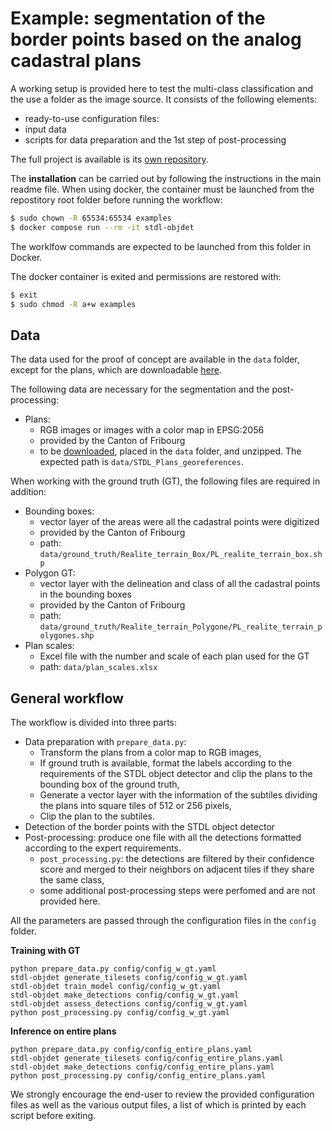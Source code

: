# Example: segmentation of the border points based on the analog cadastral plans

A working setup is provided here to test the multi-class classification and the use a folder as the image source.
It consists of the following elements:

* ready-to-use configuration files:
* input data
* scripts for data preparation and the 1st step of post-processing

The full project is available is its [own repository](https://github.com/swiss-territorial-data-lab/proj-borderpoints).


The **installation** can be carried out by following the instructions in the main readme file. When using docker, the container must be launched from the repostitory root folder before running the workflow:

```bash
$ sudo chown -R 65534:65534 examples
$ docker compose run --rm -it stdl-objdet
```

The worklfow commands are expected to be launched from this folder in Docker.

The docker container is exited and permissions are restored with:

 ```bash
$ exit
$ sudo chmod -R a+w examples
```

## Data

The data used for the proof of concept are available in the `data` folder, except for the plans, which are downloadable [here](https://map.geo.fr.ch/STDL_Plans_georeferences/STDL_Plans_georeferences.zip).

The following data are necessary for the segmentation and the post-processing:

* Plans: 
    * RGB images or images with a color map in EPSG:2056
    * provided by the Canton of Fribourg
    * to be [downloaded](https://map.geo.fr.ch/STDL_Plans_georeferences/STDL_Plans_georeferences.zip),  placed in the `data` folder, and unzipped. The expected path is `data/STDL_Plans_georeferences`.

When working with the ground truth (GT), the following files are required in addition:

* Bounding boxes:
    * vector layer of the areas were all the cadastral points were digitized
    * provided by the Canton of Fribourg
    * path: `data/ground_truth/Realite_terrain_Box/PL_realite_terrain_box.shp`
* Polygon GT:
    * vector layer with the delineation and class of all the cadastral points in the bounding boxes
    * provided by the Canton of Fribourg
    * path: `data/ground_truth/Realite_terrain_Polygone/PL_realite_terrain_polygones.shp`
* Plan scales: 
    * Excel file with the number and scale of each plan used for the GT
    * path: `data/plan_scales.xlsx`


## General workflow

The workflow is divided into three parts:

* Data preparation with `prepare_data.py`:
    - Transform the plans from a color map to RGB images,
    - If ground truth is available, format the labels according to the requirements of the STDL object detector and clip the plans to the bounding box of the ground truth,
    - Generate a vector layer with the information of the subtiles dividing the plans into square tiles of 512 or 256 pixels,
    - Clip the plan to the subtiles.
* Detection of the border points with the STDL object detector
* Post-processing: produce one file with all the detections formatted according to the expert requirements.
    - `post_processing.py`: the detections are filtered by their confidence score and merged to their neighbors on adjacent tiles if they share the same class,
    - some additional post-processing steps were perfomed and are not provided here.

All the parameters are passed through the configuration files in the `config` folder.

**Training with GT**

```
python prepare_data.py config/config_w_gt.yaml
stdl-objdet generate_tilesets config/config_w_gt.yaml
stdl-objdet train_model config/config_w_gt.yaml
stdl-objdet make_detections config/config_w_gt.yaml
stdl-objdet assess_detections config/config_w_gt.yaml
python post_processing.py config/config_w_gt.yaml
```

**Inference on entire plans**

```
python prepare_data.py config/config_entire_plans.yaml
stdl-objdet generate_tilesets config/config_entire_plans.yaml
stdl-objdet make_detections config/config_entire_plans.yaml
python post_processing.py config/config_entire_plans.yaml
```

We strongly encourage the end-user to review the provided configuration files as well as the various output files, a list of which is printed by each script before exiting.